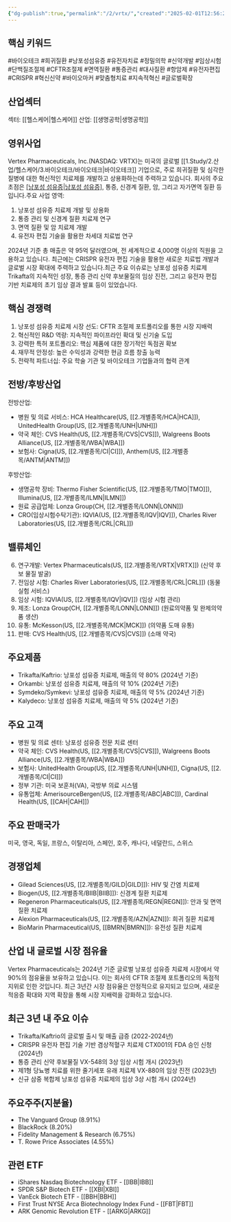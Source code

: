 ```yaml
---
{"dg-publish":true,"permalink":"/2/vrtx/","created":"2025-02-01T12:56:28.727+09:00","updated":"2025-06-03T20:06:02.022+09:00"}
---
```


## 핵심 키워드

#바이오테크 #희귀질환 #낭포성섬유증 #유전자치료 #정밀의학 #신약개발 #임상시험 #단백질조절제 #CFTR조절제 #면역질환 #통증관리 #대사질환 #항암제 #유전자편집 #CRISPR #혁신신약 #바이오마커 #맞춤형치료 #지속적혁신 #글로벌확장

## 산업섹터

섹터: [[헬스케어\|헬스케어]]
산업: [[생명공학\|생명공학]]

## 영위사업

Vertex Pharmaceuticals, Inc.(NASDAQ: VRTX)는 미국의 글로벌 [[1.Study/2.산업/헬스케어/3.바이오테크/바이오테크\|바이오테크]] 기업으로, 주로 희귀질환 및 심각한 질병에 대한 혁신적인 치료제를 개발하고 상용화하는데 주력하고 있습니다. 회사의 주요 초점은 [[낭포성 섬유증\|낭포성 섬유증]](CF), 통증, 신경계 질환, 암, 그리고 자가면역 질환 등입니다.주요 사업 영역:

1. 낭포성 섬유증 치료제 개발 및 상용화
2. 통증 관리 및 신경계 질환 치료제 연구
3. 면역 질환 및 암 치료제 개발
4. 유전자 편집 기술을 활용한 차세대 치료법 연구

2024년 기준 총 매출은 약 95억 달러였으며, 전 세계적으로 4,000명 이상의 직원을 고용하고 있습니다. 최근에는 CRISPR 유전자 편집 기술을 활용한 새로운 치료법 개발과 글로벌 시장 확대에 주력하고 있습니다.최근 주요 이슈로는 낭포성 섬유증 치료제 Trikafta의 지속적인 성장, 통증 관리 신약 후보물질의 임상 진전, 그리고 유전자 편집 기반 치료제의 초기 임상 결과 발표 등이 있었습니다.

## 핵심 경쟁력

1. 낭포성 섬유증 치료제 시장 선도: CFTR 조절제 포트폴리오를 통한 시장 지배력
2. 혁신적인 R&D 역량: 지속적인 파이프라인 확대 및 신기술 도입
3. 강력한 특허 포트폴리오: 핵심 제품에 대한 장기적인 독점권 확보
4. 재무적 안정성: 높은 수익성과 강력한 현금 흐름 창출 능력
5. 전략적 파트너십: 주요 학술 기관 및 바이오테크 기업들과의 협력 관계

## 전방/후방산업

전방산업:

- 병원 및 의료 서비스: HCA Healthcare(US, [[2.개별종목/HCA\|HCA]]), UnitedHealth Group(US, [[2.개별종목/UNH\|UNH]])
- 약국 체인: CVS Health(US, [[2.개별종목/CVS\|CVS]]), Walgreens Boots Alliance(US, [[2.개별종목/WBA\|WBA]])
- 보험사: Cigna(US, [[2.개별종목/CI\|CI]]), Anthem(US, [[2.개별종목/ANTM\|ANTM]])

후방산업:

- 생명공학 장비: Thermo Fisher Scientific(US, [[2.개별종목/TMO\|TMO]]), Illumina(US, [[2.개별종목/ILMN\|ILMN]])
- 원료 공급업체: Lonza Group(CH, [[2.개별종목/LONN\|LONN]])
- CRO(임상시험수탁기관): IQVIA(US, [[2.개별종목/IQV\|IQV]]), Charles River Laboratories(US, [[2.개별종목/CRL\|CRL]])

## 밸류체인

6. 연구개발: Vertex Pharmaceuticals(US, [[2.개별종목/VRTX\|VRTX]]) (신약 후보 물질 발굴)
7. 전임상 시험: Charles River Laboratories(US, [[2.개별종목/CRL\|CRL]]) (동물 실험 서비스)
8. 임상 시험: IQVIA(US, [[2.개별종목/IQV\|IQV]]) (임상 시험 관리)
9. 제조: Lonza Group(CH, [[2.개별종목/LONN\|LONN]]) (원료의약품 및 완제의약품 생산)
10. 유통: McKesson(US, [[2.개별종목/MCK\|MCK]]) (의약품 도매 유통)
11. 판매: CVS Health(US, [[2.개별종목/CVS\|CVS]]) (소매 약국)

## 주요제품

- Trikafta/Kaftrio: 낭포성 섬유증 치료제, 매출의 약 80% (2024년 기준)
- Orkambi: 낭포성 섬유증 치료제, 매출의 약 10% (2024년 기준)
- Symdeko/Symkevi: 낭포성 섬유증 치료제, 매출의 약 5% (2024년 기준)
- Kalydeco: 낭포성 섬유증 치료제, 매출의 약 5% (2024년 기준)

## 주요 고객

- 병원 및 의료 센터: 낭포성 섬유증 전문 치료 센터
- 약국 체인: CVS Health(US, [[2.개별종목/CVS\|CVS]]), Walgreens Boots Alliance(US, [[2.개별종목/WBA\|WBA]])
- 보험사: UnitedHealth Group(US, [[2.개별종목/UNH\|UNH]]), Cigna(US, [[2.개별종목/CI\|CI]])
- 정부 기관: 미국 보훈처(VA), 국방부 의료 시스템
- 유통업체: AmerisourceBergen(US, [[2.개별종목/ABC\|ABC]]), Cardinal Health(US, [[CAH\|CAH]])

## 주요 판매국가

미국, 영국, 독일, 프랑스, 이탈리아, 스페인, 호주, 캐나다, 네덜란드, 스위스

## 경쟁업체

- Gilead Sciences(US, [[2.개별종목/GILD\|GILD]]): HIV 및 간염 치료제
- Biogen(US, [[2.개별종목/BIIB\|BIIB]]): 신경계 질환 치료제
- Regeneron Pharmaceuticals(US, [[2.개별종목/REGN\|REGN]]): 안과 및 면역 질환 치료제
- Alexion Pharmaceuticals(US, [[2.개별종목/AZN\|AZN]]): 희귀 질환 치료제
- BioMarin Pharmaceutical(US, [[BMRN\|BMRN]]): 유전성 질환 치료제

## 산업 내 글로벌 시장 점유율

Vertex Pharmaceuticals는 2024년 기준 글로벌 낭포성 섬유증 치료제 시장에서 약 90%의 점유율을 보유하고 있습니다. 이는 회사의 CFTR 조절제 포트폴리오의 독점적 지위로 인한 것입니다. 최근 3년간 시장 점유율은 안정적으로 유지되고 있으며, 새로운 적응증 확대와 지역 확장을 통해 시장 지배력을 강화하고 있습니다.

## 최근 3년 내 주요 이슈

- Trikafta/Kaftrio의 글로벌 출시 및 매출 급증 (2022-2024년)
- CRISPR 유전자 편집 기술 기반 겸상적혈구 치료제 CTX001의 FDA 승인 신청 (2024년)
- 통증 관리 신약 후보물질 VX-548의 3상 임상 시험 개시 (2023년)
- 제1형 당뇨병 치료를 위한 줄기세포 유래 치료제 VX-880의 임상 진전 (2023년)
- 신규 삼중 복합제 낭포성 섬유증 치료제의 임상 3상 시험 개시 (2024년)

## 주요주주(지분율)

- The Vanguard Group (8.91%)
- BlackRock (8.20%)
- Fidelity Management & Research (6.75%)
- T. Rowe Price Associates (4.55%)

## 관련 ETF

- iShares Nasdaq Biotechnology ETF - [[IBB\|IBB]]
- SPDR S&P Biotech ETF - [[XBI\|XBI]]
- VanEck Biotech ETF - [[BBH\|BBH]]
- First Trust NYSE Arca Biotechnology Index Fund - [[FBT\|FBT]]
- ARK Genomic Revolution ETF - [[ARKG\|ARKG]]